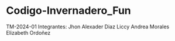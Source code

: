 # Codigo-Invernadero_Fun
TM-2024-01
Integrantes:
Jhon Alexader Diaz
Liccy Andrea Morales 
Elizabeth Ordoñez
